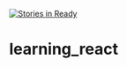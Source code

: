 [![Stories in Ready](https://badge.waffle.io/hondam/learning_react.png?label=ready&title=Ready)](https://waffle.io/hondam/learning_react)
# learning_react
